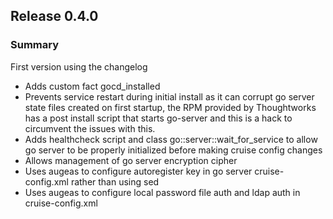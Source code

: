Release 0.4.0
---

### Summary

First version using the changelog

- Adds custom fact gocd_installed
- Prevents service restart during initial install as it can corrupt go server state files created on first startup, the RPM provided by Thoughtworks has a post install script that starts go-server and this is a hack to circumvent the issues with this.
- Adds healthcheck script and class go::server::wait_for_service to allow go server to be properly initialized before making cruise config changes
- Allows management of go server encryption cipher
- Uses augeas to configure autoregister key in go server cruise-config.xml rather than using sed
- Uses augeas to configure local password file auth and ldap auth in cruise-config.xml
